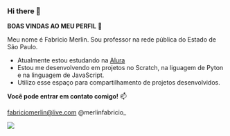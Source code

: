### Hi there 👋

**BOAS VINDAS AO MEU PERFIL** 💙

Meu nome é Fabricio Merlin.
Sou professor na rede pública do Estado de São Paulo.

- Atualmente estou estudando na [Alura](https://www.alura.com.br)
- Estou me desenvolvendo em projetos no Scratch, na liguagem de Pyton e na linguagem de JavaScript.
- Utilizo esse espaço para compartilhamento de projetos desenvolvidos.

**Você pode entrar em contato comigo!** 📫

fabriciomerlin@live.com 
@merlinfabricio_

![](https://media1.tenor.com/m/AkILqGsdIFoAAAAC/pokemon-ash.gif)
